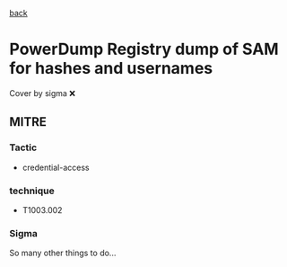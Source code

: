 [back](../index.md)
# PowerDump Registry dump of SAM for hashes and usernames
Cover by sigma :x: 

## MITRE
### Tactic
  - credential-access

### technique
  - T1003.002

### Sigma

 So many other things to do...